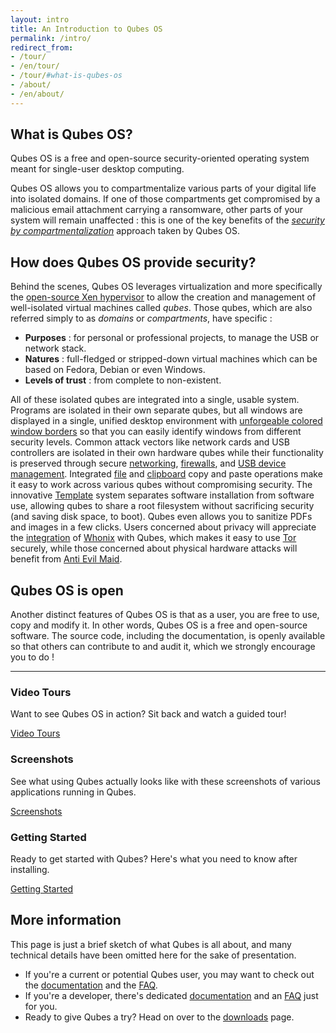 ```yaml
---
layout: intro
title: An Introduction to Qubes OS
permalink: /intro/
redirect_from:
- /tour/
- /en/tour/
- /tour/#what-is-qubes-os
- /about/
- /en/about/
---
```


What is Qubes OS?
-----------------

Qubes OS is a free and open-source security-oriented operating system meant for single-user desktop computing. 

Qubes OS allows you to compartmentalize various parts of your digital life into isolated domains. If one of those compartments get compromised by a malicious email attachment carrying a ransomware, other parts of your system will remain unaffected : this is one of the key benefits of the [*security by compartmentalization*](https://www.qubes-os.org/faq/) approach taken by Qubes OS.

How does Qubes OS provide security?
------------------------------------

Behind the scenes, Qubes OS leverages virtualization and more specifically the [open-source Xen hypervisor](https://wiki.xen.org/wiki/Xen_Project_Software_Overview) to allow the creation and management of well-isolated virtual machines called *qubes*. Those qubes, which are also referred simply to as *domains* or *compartments*, have specific :

* **Purposes** : for personal or professional projects, to manage the USB or network stack.
* **Natures** : full-fledged or stripped-down virtual machines which can be based on Fedora, Debian or even Windows.
* **Levels of trust** : from complete to non-existent. 

All of these isolated qubes are integrated into a single, usable system. Programs are isolated in their own separate qubes, but all windows are displayed in a single, unified desktop environment with [unforgeable colored
window borders][getting started] so that you can easily identify windows from different security levels. Common attack vectors like network cards and USB controllers are isolated in their own hardware qubes while their functionality
is preserved through secure [networking], [firewalls], and [USB device management][USB]. Integrated [file] and [clipboard] copy and paste operations make it easy to work across various qubes without compromising security. The
innovative [Template] system separates software installation from software use, allowing qubes to share a root filesystem without sacrificing security (and saving disk space, to boot). Qubes even allows you to sanitize PDFs and images in a few clicks. Users concerned about privacy will appreciate the [integration][Qubes-Whonix] of [Whonix] with Qubes, which makes it easy to use [Tor] securely, while those concerned about physical hardware attacks will
benefit from [Anti Evil Maid].

Qubes OS is open
----------------

Another distinct features of Qubes OS is that as a user, you are free to use, copy and modify it. In other words, Qubes OS is a free and open-source software. The source code, including the documentation, is openly available so that others can contribute to and audit it, which we strongly encourage you to do ! 


<hr class="add-top more-bottom">
  <div class="row more-bottom">
    <div class="col-lg-4 col-md-4 col-xs-12">
      <h3>Video Tours</h3>
      <p>Want to see Qubes OS in action? Sit back and watch a guided tour!</p>
      <a href="/video-tours/" class="btn btn-primary">
        <i class="fa fa-play-circle"></i> Video Tours
      </a>
    </div>
    <div class="col-lg-4 col-md-4 col-xs-12">
      <h3>Screenshots</h3>
      <p>See what using Qubes actually looks like with these screenshots of various applications running in Qubes.</p>
      <a href="/screenshots/" class="btn btn-primary">
        <i class="fa fa-picture-o"></i> Screenshots
      </a>
    </div>
    <div class="col-lg-4 col-md-4 col-xs-12">
      <h3>Getting Started</h3>
      <p>Ready to get started with Qubes? Here's what you need to know after installing.</p>
      <a href="/getting-started/" class="btn btn-primary">
        <i class="fa fa-cubes"></i> Getting Started
      </a>
    </div>
  </div>

More information
----------------

This page is just a brief sketch of what Qubes is all about, and many
technical details have been omitted here for the sake of presentation.

 * If you're a current or potential Qubes user, you may want to check out the
   [documentation][doc] and the [FAQ][user-faq].
 * If you're a developer, there's dedicated [documentation][system-doc]
   and an [FAQ][devel-faq] just for you.
 * Ready to give Qubes a try? Head on over to the [downloads] page.


[disposable qube]: /doc/disposablevm/
[networking]: /doc/networking/
[firewalls]: /doc/firewall/
[USB]: /doc/usb/
[file]: /doc/copying-files/
[clipboard]: /doc/copy-paste/
[Template]: /doc/templates/
[Qubes-Whonix]: /doc/whonix/
[Whonix]: https://www.whonix.org/
[Tor]: https://www.torproject.org/
[Anti Evil Maid]: /doc/anti-evil-maid/
[Tails]: https://tails.boum.org/
[Xen]: https://www.xenproject.org
[paper-compart]: https://invisiblethingslab.com/resources/2014/Software_compartmentalization_vs_physical_separation.pdf
[doc]: /doc/
[user-faq]: /faq/#users
[system-doc]: /doc/system-doc/
[devel-faq]: /faq/#developers
[downloads]: /downloads/
[getting started]: /getting-started/

